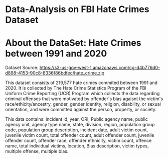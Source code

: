 # Data-Analysis on FBI Hate Crimes Dataset
# About the DataSet: Hate Crimes between 1991 and 2020

Dataset Source: https://s3-us-gov-west-1.amazonaws.com/cg-d4b776d0-d898-4153-90c8-8336f86bdfec/hate_crime.zip

This dataset consists of 219,577 hate crimes commited between 1991 and 2020. It is collected by The Hate Crime Statistics Program of the FBI Uniform Crime Reporting (UCR) Program which collects the data regarding criminal offenses that were motivated by offender's bias agaisnt the victim's race/ethicity/ancestry, gender, gender identity, religion, disability, or sexual orientation, and were committed against the person, property, or society. 

This data contains: incident id, year, ORI, Public agency name, public agency unit, agency type name, state, division, region, population group code, population group description, incident date, adult victim count, juvenile victim count, total offender count, adult offender count, juvenile offender count, offender race, offender ethnicity, victim count, offence name, total individual victims, location, Bias description, victim types, multiple offense, multiple bias.
